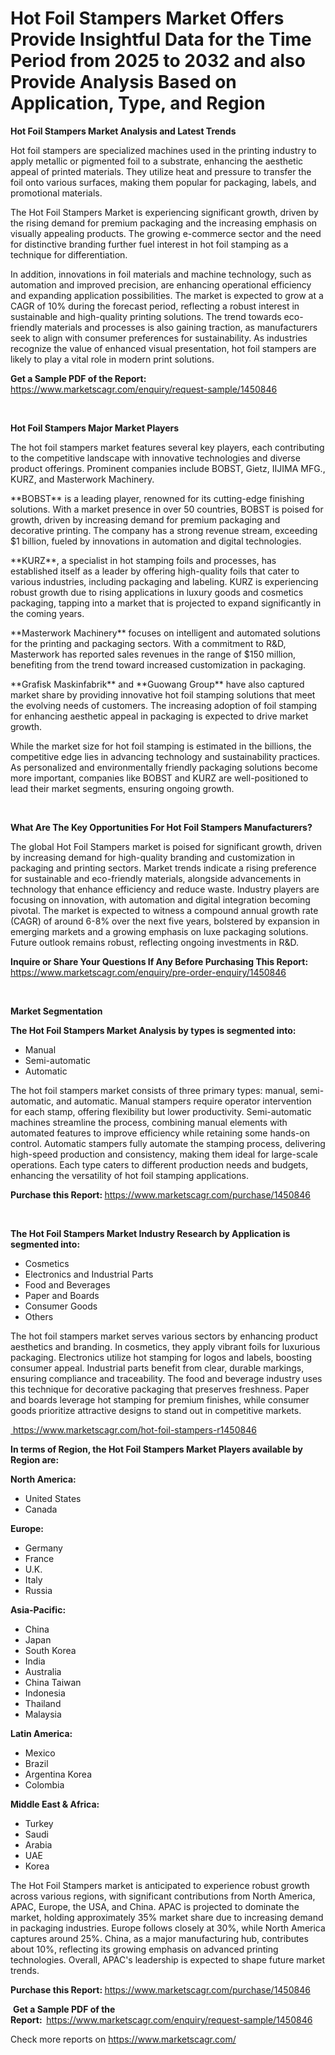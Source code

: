 <p><h1>Hot Foil Stampers Market Offers Provide Insightful Data for the Time Period from 2025 to 2032 and also Provide Analysis Based on Application, Type, and Region</h1></p><p><strong>Hot Foil Stampers Market Analysis and Latest Trends</strong></p>
<p><p>Hot foil stampers are specialized machines used in the printing industry to apply metallic or pigmented foil to a substrate, enhancing the aesthetic appeal of printed materials. They utilize heat and pressure to transfer the foil onto various surfaces, making them popular for packaging, labels, and promotional materials. </p><p>The Hot Foil Stampers Market is experiencing significant growth, driven by the rising demand for premium packaging and the increasing emphasis on visually appealing products. The growing e-commerce sector and the need for distinctive branding further fuel interest in hot foil stamping as a technique for differentiation. </p><p>In addition, innovations in foil materials and machine technology, such as automation and improved precision, are enhancing operational efficiency and expanding application possibilities. The market is expected to grow at a CAGR of 10% during the forecast period, reflecting a robust interest in sustainable and high-quality printing solutions. The trend towards eco-friendly materials and processes is also gaining traction, as manufacturers seek to align with consumer preferences for sustainability. As industries recognize the value of enhanced visual presentation, hot foil stampers are likely to play a vital role in modern print solutions.</p></p>
<p><strong>Get a Sample PDF of the Report:&nbsp;</strong> <a href="https://www.marketscagr.com/enquiry/request-sample/1450846?utm_campaign=2575&utm_medium=2&utm_source=Github&utm_content=ia&utm_term=22022025&utm_id=hot-foil-stampers">https://www.marketscagr.com/enquiry/request-sample/1450846</a></p>
<p>&nbsp;</p>
<p><strong>Hot Foil Stampers Major Market Players</strong></p>
<p><p>The hot foil stampers market features several key players, each contributing to the competitive landscape with innovative technologies and diverse product offerings. Prominent companies include BOBST, Gietz, IIJIMA MFG., KURZ, and Masterwork Machinery.</p><p>**BOBST** is a leading player, renowned for its cutting-edge finishing solutions. With a market presence in over 50 countries, BOBST is poised for growth, driven by increasing demand for premium packaging and decorative printing. The company has a strong revenue stream, exceeding $1 billion, fueled by innovations in automation and digital technologies.</p><p>**KURZ**, a specialist in hot stamping foils and processes, has established itself as a leader by offering high-quality foils that cater to various industries, including packaging and labeling. KURZ is experiencing robust growth due to rising applications in luxury goods and cosmetics packaging, tapping into a market that is projected to expand significantly in the coming years.</p><p>**Masterwork Machinery** focuses on intelligent and automated solutions for the printing and packaging sectors. With a commitment to R&D, Masterwork has reported sales revenues in the range of $150 million, benefiting from the trend toward increased customization in packaging.</p><p>**Grafisk Maskinfabrik** and **Guowang Group** have also captured market share by providing innovative hot foil stamping solutions that meet the evolving needs of customers. The increasing adoption of foil stamping for enhancing aesthetic appeal in packaging is expected to drive market growth.</p><p>While the market size for hot foil stamping is estimated in the billions, the competitive edge lies in advancing technology and sustainability practices. As personalized and environmentally friendly packaging solutions become more important, companies like BOBST and KURZ are well-positioned to lead their market segments, ensuring ongoing growth.</p></p>
<p>&nbsp;</p>
<p><strong>What Are The Key Opportunities For Hot Foil Stampers Manufacturers?</strong></p>
<p><p>The global Hot Foil Stampers market is poised for significant growth, driven by increasing demand for high-quality branding and customization in packaging and printing sectors. Market trends indicate a rising preference for sustainable and eco-friendly materials, alongside advancements in technology that enhance efficiency and reduce waste. Industry players are focusing on innovation, with automation and digital integration becoming pivotal. The market is expected to witness a compound annual growth rate (CAGR) of around 6-8% over the next five years, bolstered by expansion in emerging markets and a growing emphasis on luxe packaging solutions. Future outlook remains robust, reflecting ongoing investments in R&D.</p></p>
<p><strong>Inquire or Share Your Questions If Any Before Purchasing This Report:</strong> <a href="https://www.marketscagr.com/enquiry/pre-order-enquiry/1450846?utm_campaign=2575&utm_medium=2&utm_source=Github&utm_content=ia&utm_term=22022025&utm_id=hot-foil-stampers">https://www.marketscagr.com/enquiry/pre-order-enquiry/1450846</a></p>
<p>&nbsp;</p>
<p><strong>Market Segmentation</strong></p>
<p><strong>The Hot Foil Stampers Market Analysis by types is segmented into:</strong></p>
<p><ul><li>Manual</li><li>Semi-automatic</li><li>Automatic</li></ul></p>
<p><p>The hot foil stampers market consists of three primary types: manual, semi-automatic, and automatic. Manual stampers require operator intervention for each stamp, offering flexibility but lower productivity. Semi-automatic machines streamline the process, combining manual elements with automated features to improve efficiency while retaining some hands-on control. Automatic stampers fully automate the stamping process, delivering high-speed production and consistency, making them ideal for large-scale operations. Each type caters to different production needs and budgets, enhancing the versatility of hot foil stamping applications.</p></p>
<p><strong>Purchase this Report:&nbsp;</strong><a href="https://www.marketscagr.com/purchase/1450846?utm_campaign=2575&utm_medium=2&utm_source=Github&utm_content=ia&utm_term=22022025&utm_id=hot-foil-stampers">https://www.marketscagr.com/purchase/1450846</a></p>
<p>&nbsp;</p>
<p><strong>The Hot Foil Stampers Market Industry Research by Application is segmented into:</strong></p>
<p><ul><li>Cosmetics</li><li>Electronics and Industrial Parts</li><li>Food and Beverages</li><li>Paper and Boards</li><li>Consumer Goods</li><li>Others</li></ul></p>
<p><p>The hot foil stampers market serves various sectors by enhancing product aesthetics and branding. In cosmetics, they apply vibrant foils for luxurious packaging. Electronics utilize hot stamping for logos and labels, boosting consumer appeal. Industrial parts benefit from clear, durable markings, ensuring compliance and traceability. The food and beverage industry uses this technique for decorative packaging that preserves freshness. Paper and boards leverage hot stamping for premium finishes, while consumer goods prioritize attractive designs to stand out in competitive markets.</p></p>
<p><a href="https://www.marketscagr.com/hot-foil-stampers-r1450846?utm_campaign=2575&utm_medium=2&utm_source=Github&utm_content=ia&utm_term=22022025&utm_id=hot-foil-stampers">&nbsp;https://www.marketscagr.com/hot-foil-stampers-r1450846</a></p>
<p><strong>In terms of Region, the Hot Foil Stampers Market Players available by Region are:</strong></p>
<p>
    <p> <strong> North America: </strong>
        <ul>
            <li>United States</li>
            <li>Canada</li>
        </ul>
        </p> 
    <p> <strong> Europe: </strong>
        <ul>
            <li>Germany</li>
            <li>France</li>
            <li>U.K.</li>
            <li>Italy</li>
            <li>Russia</li>
        </ul>
        </p> 
    <p> <strong> Asia-Pacific: </strong>
        <ul>
            <li>China</li>
            <li>Japan</li>
            <li>South Korea</li>
            <li>India</li>
            <li>Australia</li>
            <li>China Taiwan</li>
            <li>Indonesia</li>
            <li>Thailand</li>
            <li>Malaysia</li>
        </ul>
        </p> 
    <p> <strong> Latin America: </strong>
        <ul>
            <li>Mexico</li>
            <li>Brazil</li>
            <li>Argentina Korea</li>
            <li>Colombia</li>
        </ul>
        </p> 
    <p> <strong> Middle East & Africa: </strong>
        <ul>
            <li>Turkey</li>
            <li>Saudi</li>
            <li>Arabia</li>
            <li>UAE</li>
            <li>Korea</li>
        </ul>
    </p>
    </p>
<p><p>The Hot Foil Stampers market is anticipated to experience robust growth across various regions, with significant contributions from North America, APAC, Europe, the USA, and China. APAC is projected to dominate the market, holding approximately 35% market share due to increasing demand in packaging industries. Europe follows closely at 30%, while North America captures around 25%. China, as a major manufacturing hub, contributes about 10%, reflecting its growing emphasis on advanced printing technologies. Overall, APAC's leadership is expected to shape future market trends.</p></p>
<p><strong>Purchase this Report: </strong><a href="https://www.marketscagr.com/purchase/1450846?utm_campaign=2575&utm_medium=2&utm_source=Github&utm_content=ia&utm_term=22022025&utm_id=hot-foil-stampers">https://www.marketscagr.com/purchase/1450846</a></p>
<p>&nbsp;<strong>Get a Sample PDF of the Report:&nbsp;&nbsp;</strong><a href="https://www.marketscagr.com/enquiry/request-sample/1450846?utm_campaign=2575&utm_medium=2&utm_source=Github&utm_content=ia&utm_term=22022025&utm_id=hot-foil-stampers">https://www.marketscagr.com/enquiry/request-sample/1450846</a></p>
<p><strong></strong></p>
<p>Check more reports on <a href="https://www.marketscagr.com/?utm_campaign=2575&utm_medium=2&utm_source=Github&utm_content=ia&utm_term=22022025&utm_id=hot-foil-stampers">https://www.marketscagr.com/</a></p>